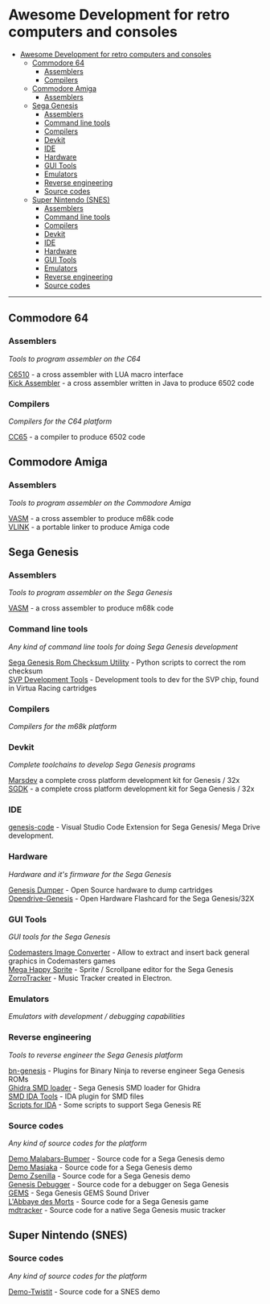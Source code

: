 # Awesome Development for retro computers and consoles

- [Awesome Development for retro computers and consoles](#awesome-retro)
  - [Commodore 64](#commodore-64)
    - [Assemblers](#retro-c64-assemblers)
    - [Compilers](#retro-c64-compilers)
  - [Commodore Amiga](#commodore-amiga)
    - [Assemblers](#retro-amiga-assemblers)
  - [Sega Genesis](#sega-genesis)
    - [Assemblers](#retro-sega-genesis-assemblers)
    - [Command line tools](#retro-sega-genesis-command-line-tools)
    - [Compilers](#retro-sega-genesis-compilers)
    - [Devkit](#retro-sega-genesis-devkit)
    - [IDE](#retro-sega-genesis-ide)
    - [Hardware](#retro-sega-genesis-hardware)
    - [GUI Tools](#retro-sega-genesis-gui-tools)
    - [Emulators](#retro-sega-genesis-emulators)
    - [Reverse engineering](#retro-sega-genesis-reverse-engineering)
    - [Source codes](#retro-sega-genesis-source-codes)
  - [Super Nintendo (SNES)](#retro-snes)
    - [Assemblers](#retro-snes-assemblers)
    - [Command line tools](#retro-snes-command-line-tools)
    - [Compilers](#retro-snes-compilers)
    - [Devkit](#retro-snes-devkit)
    - [IDE](#retro-snes-ide)
    - [Hardware](#retro-snes-hardware)
    - [GUI Tools](#retro-snes-gui-tools)
    - [Emulators](#retro-snes-emulators)
    - [Reverse engineering](#retro-snes-reverse-engineering)
    - [Source codes](#retro-snes-source-codes)

---

## Commodore 64
### <a name = "retro-c64-assemblers"></a>Assemblers

*Tools to program assembler on the C64*

[C6510](https://csdb.dk/release/?id=219569&show=summary) - a cross assembler with LUA macro interface<br />
[Kick Assembler](http://theweb.dk/KickAssembler/Main.html) - a cross assembler written in Java to produce 6502 code<br />

### <a name = "retro-c64-compilers"></a>Compilers

*Compilers for the C64 platform*

[CC65](https://cc65.github.io/) - a compiler to produce 6502 code<br />

## Commodore Amiga
### <a name = "retro-amiga-assemblers"></a>Assemblers

*Tools to program assembler on the Commodore Amiga*

[VASM](http://sun.hasenbraten.de/vasm/index.php?view=main) - a cross assembler to produce m68k code<br />
[VLINK](http://sun.hasenbraten.de/vlink/index.php?view=main) - a portable linker to produce Amiga code<br />



## Sega Genesis
### <a name = "retro-sega-genesis-assemblers"></a>Assemblers

*Tools to program assembler on the Sega Genesis*

[VASM](http://sun.hasenbraten.de/vasm/index.php?view=main) - a cross assembler to produce m68k code<br />

### <a name = "retro-sega-genesis-command-line-tools"></a>Command line tools

*Any kind of command line tools for doing Sega Genesis development*

[Sega Genesis Rom Checksum Utility](https://github.com/mrhappyasthma/Sega-Genesis-Checksum-Utility) - Python scripts to correct the rom checksum<br />
[SVP Development Tools](https://github.com/jdesiloniz/svpdev) - Development tools to dev for the SVP chip, found in Virtua Racing cartridges<br />

### <a name = "retro-sega-genesis-compilers"></a>Compilers

*Compilers for the m68k platform*

### <a name = "retro-sega-genesis-devkit"></a>Devkit

*Complete toolchains to develop Sega Genesis programs*

[Marsdev](https://github.com/andwn/marsdev) a complete cross platform development kit for Genesis / 32x<br />
[SGDK](https://github.com/Stephane-D/SGDK) - a complete cross platform development kit for Sega Genesis / 32x<br />

### <a name="retro-sega-genesis-ide">IDE

[genesis-code](https://github.com/zerasul/genesis-code) - Visual Studio Code Extension for Sega Genesis/ Mega Drive development.<br />

### <a name = "retro-sega-genesis-hardware"></a>Hardware

*Hardware and it's firmware for the Sega Genesis*

[Genesis Dumper](https://github.com/tonyp7/GenDumper) - Open Source hardware to dump cartridges<br />
[Opendrive-Genesis](https://github.com/soniccd123/OpenDrive-Genesis) - Open Hardware Flashcard for the Sega Genesis/32X<br />

### <a name = "retro-sega-genesis-gui-tools"></a>GUI Tools

*GUI tools for the Sega Genesis*

[Codemasters Image Converter](https://github.com/lab313ru/CodemastersBinImage) - Allow to extract and insert back general graphics in Codemasters games<br />
[Mega Happy Sprite](https://github.com/sigflup/Mega-Happy-Sprite) - Sprite / Scrollpane editor for the Sega Genesis<br />
[ZorroTracker](https://github.com/ZorroTrackerDev/ZorroTracker) - Music Tracker created in Electron.<br />

### <a name = "retro-sega-genesis-emulators"></a>Emulators

*Emulators with development / debugging capabilities*

### <a name = "retro-sega-genesis-reverse-engineering"></a>Reverse engineering

*Tools to reverse engineer the Sega Genesis platform*

[bn-genesis](https://github.com/zznop/bn-genesis) - Plugins for Binary Ninja to reverse engineer Sega Genesis ROMs<br />
[Ghidra SMD loader](https://github.com/lab313ru/ghidra_sega_ldr) - Sega Genesis SMD loader for Ghidra<br />
[SMD IDA Tools](https://github.com/lab313ru/smd_ida_tools) - IDA plugin for SMD files<br />
[Scripts for IDA](https://github.com/zznop/ida-genesis) - Some scripts to support Sega Genesis RE<br />

### <a name = "retro-sega-genesis-source-codes"></a>Source codes

*Any kind of source codes for the platform*

[Demo Malabars-Bumper](https://github.com/ResistanceVault/demo-Malabars-Bumper) - Source code for a Sega Genesis demo<br />
[Demo Masiaka](https://github.com/ResistanceVault/demo-Masiaka) - Source code for a Sega Genesis demo<br />
[Demo Zsenilla](https://github.com/ResistanceVault/demo-Zsenilia) - Source code for a Sega Genesis demo<br />
[Genesis Debugger](https://github.com/flamewing/genesis-debugger) - Source code for a debugger on Sega Genesis<br />
[GEMS](https://github.com/realmonster/GEMS) - Sega Genesis GEMS Sound Driver<br />
[L'Abbaye des Morts](https://github.com/moon-watcher/AbbayeMD) - Source code for a Sega Genesis game<br />
[mdtracker](https://github.com/corthax/mdtracker) - Source code for a native Sega Genesis music tracker<br />

## <a name="retro-snes"></a>Super Nintendo (SNES)

### <a name = "retro-snes-source-codes"></a>Source codes

*Any kind of source codes for the platform*

[Demo-Twistit](https://github.com/ResistanceVault/demo-twistit) - Source code for a SNES demo<br />
